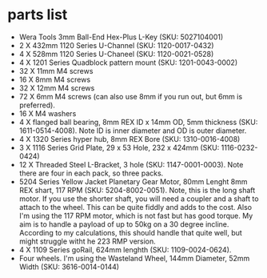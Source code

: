 # parts list

* Wera Tools 3mm Ball-End Hex-Plus L-Key (SKU: 5027104001)
* 2 X 432mm 1120 Series U-Channel (SKU: 1120-0017-0432)
* 4 X 528mm 1120 Series U-Chaneel (SKU: 1120-0021-0528)
* 4 X 1201 Series Quadblock pattern mount (SKU: 1201-0043-0002)
* 32 X 11mm M4 screws
* 16 X 8mm M4 screws
* 32 X 12mm M4 screws
* 72 X 6mm M4 screws (can also use 8mm if you run out, but 6mm is preferred).
* 16 X M4 washers
* 4 X flanged ball bearing, 8mm REX ID x 14mm OD, 5mm thickness (SKU: 1611-0514-4008). Note ID is inner diameter and OD is outer diameter.
* 4 X 1320 Series hyper hub, 8mm REX Bore (SKU: 1310-0016-4008)
* 3 X 1116 Series Grid Plate, 29 x 53 Hole, 232 x 424mm (SKU: 1116-0232-0424)
* 12 X Threaded Steel L-Bracket, 3 hole (SKU: 1147-0001-0003). Note there are four in each pack, so three packs.
* 5204 Series Yellow  Jacket Planetary Gear Motor, 80mm Lenght 8mm REX shart, 117 RPM (SKU: 5204-8002-0051). Note, this is the long shaft motor. If you use the shorter shaft, you will need a coupler and a shaft to attach to the wheel. This can be quite fiddly and adds to the cost. Also I'm using the 117 RPM motor, which is not fast but has good torque. My aim is to handle a payload of up to 50kg on a 30 degree incline. According to my calculations, this should handle that quite well, but might struggle witht he 223 RMP version.
* 4 X 1109 Series goRail, 624mm lenghth (SKU: 1109-0024-0624). 
* Four wheels. I'm using the Wasteland Wheel, 144mm Diameter, 52mm Width (SKU: 3616-0014-0144)


